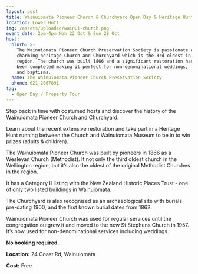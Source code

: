 ```yaml
---
layout: post
title: Wainuiomata Pioneer Church & Churchyard Open Day & Heritage Hunt
location: Lower Hutt
img: /assets/uploaded/wainui-church.png
event_date: 2pm-4pm Mon 22 Oct & Sun 28 Oct
host:
  blurb: >-
    The Wainuiomata Pioneer Church Preservation Society is passionate about this
    charming heritage Church and Churchyard which is the 3rd oldest in the
    region. The church was built 1866 and a significant restoration has just
    been completed making it perfect for non-denominational weddings, funerals
    and baptisms.
  name: The Wainuiomata Pioneer Church Preservation Society
  phone: 021 2067891
tag:
  - Open Day / Property Tour
---
```

Step back in time with costumed hosts and discover the history of the Wainuiomata Pioneer Church and Churchyard.

Learn about the recent extensive restoration and take part in a Heritage Hunt running between the Church and Wainuiomata Museum to be in to win prizes (adults & children).

The Wainuiomata Pioneer Church was built by pioneers in 1866 as a Wesleyan Church (Methodist). It not only the third oldest church in the Wellington region, but it’s also the oldest of the original Methodist Churches in the region.

It has a Category II listing with the New Zealand Historic Places Trust - one of only two listed buildings in Wainuiomata.

The Churchyard is also recognised as an archaeological site with burials pre-dating 1900, and the first known burial dates from 1862.

Wainuiomata Pioneer Church was used for regular services until the congregation outgrew it and moved to the new St Stephens Church in 1957. It’s now used for non-denominational services including weddings.

**No booking required.**

**Location:** 24 Coast Rd, Wainuiomata

**Cost:** Free
